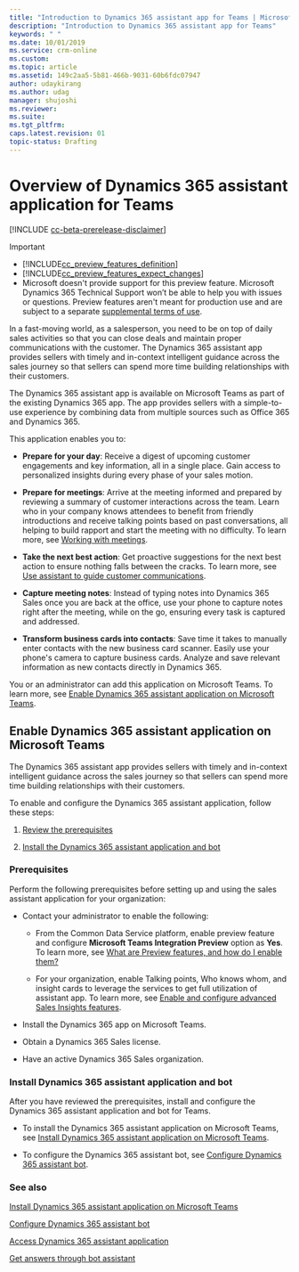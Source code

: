 ```yaml
---
title: "Introduction to Dynamics 365 assistant app for Teams | MicrosoftDocs"
description: "Introduction to Dynamics 365 assistant app for Teams"
keywords: " "
ms.date: 10/01/2019
ms.service: crm-online
ms.custom: 
ms.topic: article
ms.assetid: 149c2aa5-5b81-466b-9031-60b6fdc07947
author: udaykirang
ms.author: udag
manager: shujoshi
ms.reviewer: 
ms.suite: 
ms.tgt_pltfrm: 
caps.latest.revision: 01
topic-status: Drafting
---
```


# Overview of Dynamics 365 assistant application for Teams


[!INCLUDE [cc-beta-prerelease-disclaimer](../includes/cc-beta-prerelease-disclaimer.md)]

> [!IMPORTANT]
> - [!INCLUDE[cc_preview_features_definition](../includes/cc-preview-features-definition.md)]  
> - [!INCLUDE[cc_preview_features_expect_changes](../includes/cc-preview-features-expect-changes.md)]
> - Microsoft doesn't provide support for this preview feature. Microsoft Dynamics 365 Technical Support won’t be able to help you with issues or questions. Preview features aren't meant for production use and are subject to a separate [supplemental terms of use](https://go.microsoft.com/fwlink/p/?linkid=870960).

In a fast-moving world, as a salesperson, you need to be on top of daily sales activities so that you can close deals and maintain proper communications with the customer. The Dynamics 365 assistant app provides sellers with timely and in-context intelligent guidance across the sales journey so that sellers can spend more time building relationships with their customers.

The Dynamics 365 assistant app is available on Microsoft Teams as part of the existing Dynamics 365 app. The app provides sellers with a simple-to-use experience by combining data from multiple sources such as Office 365 and Dynamics 365.

This application enables you to:

-	**Prepare for your day**: Receive a digest of upcoming customer engagements and key information, all in a single place. Gain access to personalized insights during every phase of your sales motion.

-	**Prepare for meetings**: Arrive at the meeting informed and prepared by reviewing a summary of customer interactions across the team. Learn who in your company knows attendees to benefit from friendly introductions and receive talking points based on past conversations, all helping to build rapport and start the meeting with no difficulty. To learn more, see [Working with meetings](working-with-meetings-teams.md).

-	**Take the next best action**: Get proactive suggestions for the next best action to ensure nothing falls between the cracks. To learn more, see [Use assistant to guide customer communications](assistant.md).

-	**Capture meeting notes**: Instead of typing notes into Dynamics 365 Sales once you are back at the office, use your phone to capture notes right after the meeting, while on the go, ensuring every task is captured and addressed.

-	**Transform business cards into contacts**: Save time it takes to manually enter contacts with the new business card scanner. Easily use your phone's camera to capture business cards. Analyze and save relevant information as new contacts directly in Dynamics 365.

You or an administrator can add this application on Microsoft Teams. To learn more, see [Enable Dynamics 365 assistant application on Microsoft Teams](#enable-dynamics-365-assistant-application-on-microsoft-teams).

## Enable Dynamics 365 assistant application on Microsoft Teams

The Dynamics 365 assistant app provides sellers with timely and in-context intelligent guidance across the sales journey so that sellers can spend more time building relationships with their customers.

To enable and configure the Dynamics 365 assistant application, follow these steps:

1. [Review the prerequisites](#prerequisites)

2. [Install the Dynamics 365 assistant application and bot](#install-dynamics-365-assistant-application-and-bot)

### Prerequisites

Perform the following prerequisites before setting up and using the sales assistant application for your organization:

- Contact your administrator to enable the following:

   - From the Common Data Service platform, enable preview feature and configure **Microsoft Teams Integration Preview** option as **Yes**. To learn more, see [What are Preview features, and how do I enable them?](/power-platform/admin/what-are-preview-features-how-do-i-enable-them#how-do-i-enable-a-preview-feature)

   - For your organization, enable Talking points, Who knows whom, and insight cards to leverage the services to get full utilization of assistant app. To learn more, see [Enable and configure advanced Sales Insights features](intro-admin-guide-sales-insights.md#enable-and-configure-advanced-sales-insights-features).

- Install the Dynamics 365 app on Microsoft Teams.

- Obtain a Dynamics 365 Sales license.

- Have an active Dynamics 365 Sales organization.

### Install Dynamics 365 assistant application and bot

After you have reviewed the prerequisites, install and configure the Dynamics 365 assistant application and bot for Teams.

- To install the Dynamics 365 assistant application on Microsoft Teams, see [Install Dynamics 365 assistant application on Microsoft Teams](install-assistant-application-microsoft-teams.md).

- To configure the Dynamics 365 assistant bot, see [Configure Dynamics 365 assistant bot](configure-dynamics-365-bot.md).

### See also

[Install Dynamics 365 assistant application on Microsoft Teams](install-assistant-application-microsoft-teams.md)

[Configure Dynamics 365 assistant bot](configure-dynamics-365-bot.md)

[Access Dynamics 365 assistant application](access-assistant-application-teams.md)

[Get answers through bot assistant](use-bot-assistant.md)